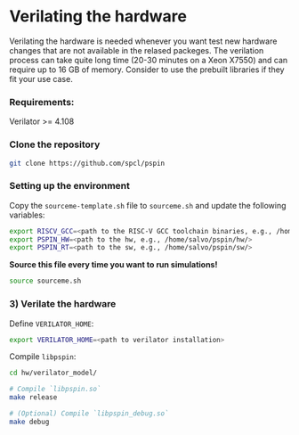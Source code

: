 # Verilating the hardware

Verilating the hardware is needed whenever you want test new hardware changes that are not available in the relased packeges. The verilation process can take quite long time (20-30 minutes on a Xeon X7550) and can require up to 16 GB of memory. Consider to use the prebuilt libraries if they fit your use case. 

### Requirements:
Verilator >= 4.108

### Clone the repository

```bash
git clone https://github.com/spcl/pspin
```

### Setting up the environment 
 Copy the `sourceme-template.sh` file to `sourceme.sh` and update the following variables:

 ```bash
export RISCV_GCC=<path to the RISC-V GCC toolchain binaries, e.g., /home/salvo/riscv-gcc/bin/>
export PSPIN_HW=<path to the hw, e.g., /home/salvo/pspin/hw/>
export PSPIN_RT=<path to the sw, e.g., /home/salvo/pspin/sw/>
```

**Source this file every time you want to run simulations!**
```bash 
source sourceme.sh
```

### 3) Verilate the hardware

Define `VERILATOR_HOME`:
```bash
export VERILATOR_HOME=<path to verilator installation>
```

Compile ```libpspin```:
```bash
cd hw/verilator_model/

# Compile `libpspin.so`
make release

# (Optional) Compile `libpspin_debug.so`
make debug
```


